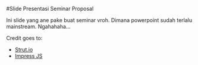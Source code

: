 #Slide Presentasi Seminar Proposal

Ini slide yang ane pake buat seminar vroh. Dimana powerpoint sudah terlalu mainstream. Ngahahaha...

Credit goes to:
- [Strut.io](http://strut.io)
- [Impress JS](https://github.com/bartaz/impress.js)
